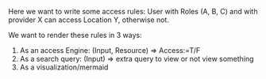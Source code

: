 Here we want to write some access rules:
User  with Roles (A, B, C) and with provider X can access Location Y, otherwise not.

We want to render these rules in 3 ways:
1. As an access Engine: (Input, Resource) => Access:=T/F
2. As a search query: (Input) => extra query to view or not view something
3. As a visualization/mermaid